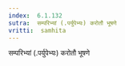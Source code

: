 ```yaml
---
index:  6.1.132
sutra:  सम्परिभ्यां (.पर्युपेभ्यः) करोतौ भूषणे
vritti:  samhita 
---
```


सम्परिभ्यां (.पर्युपेभ्यः) करोतौ भूषणे

